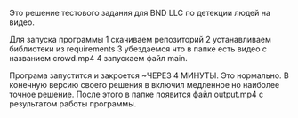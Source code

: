 Это решение тестового задания для BND LLC по детекции людей на видео.

Для запуска программы 1 скачиваем репозиторий 2 устанавливаем библиотеки из requirements 3 убездаемся что в папке есть видео с названием crowd.mp4 4 запускаем файл main.

Програма запустится и закроется ~ЧЕРЕЗ 4 МИНУТЫ. Это нормально. В конечную версию своего решения в включил медленное но наиболее точное решение. После этого в папке появится файл output.mp4 с результатом работы программы.
